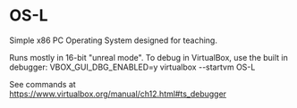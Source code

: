 # OS-L
Simple x86 PC Operating System designed for teaching.

Runs mostly in 16-bit "unreal mode".
To debug in VirtualBox, use the built in debugger:
    VBOX_GUI_DBG_ENABLED=y virtualbox --startvm OS-L

See commands at https://www.virtualbox.org/manual/ch12.html#ts_debugger
